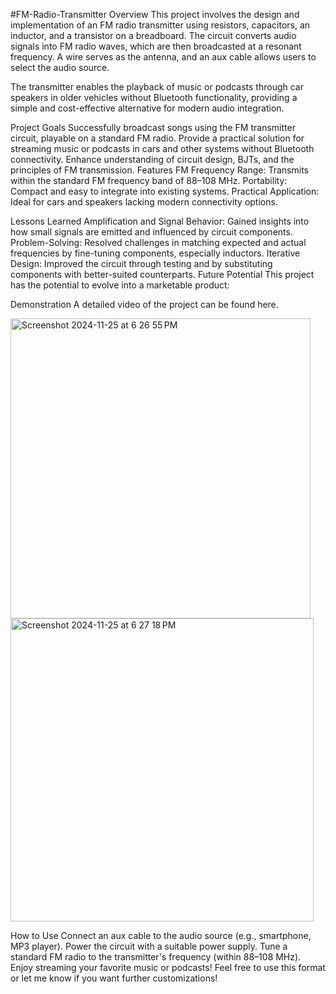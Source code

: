 #FM-Radio-Transmitter
Overview
This project involves the design and implementation of an FM radio transmitter using resistors, capacitors, an inductor, and a transistor on a breadboard. The circuit converts audio signals into FM radio waves, which are then broadcasted at a resonant frequency. A wire serves as the antenna, and an aux cable allows users to select the audio source.

The transmitter enables the playback of music or podcasts through car speakers in older vehicles without Bluetooth functionality, providing a simple and cost-effective alternative for modern audio integration.

Project Goals
Successfully broadcast songs using the FM transmitter circuit, playable on a standard FM radio.
Provide a practical solution for streaming music or podcasts in cars and other systems without Bluetooth connectivity.
Enhance understanding of circuit design, BJTs, and the principles of FM transmission.
Features
FM Frequency Range: Transmits within the standard FM frequency band of 88–108 MHz.
Portability: Compact and easy to integrate into existing systems.
Practical Application: Ideal for cars and speakers lacking modern connectivity options.


Lessons Learned
Amplification and Signal Behavior: Gained insights into how small signals are emitted and influenced by circuit components.
Problem-Solving: Resolved challenges in matching expected and actual frequencies by fine-tuning components, especially inductors.
Iterative Design: Improved the circuit through testing and by substituting components with better-suited counterparts.
Future Potential
This project has the potential to evolve into a marketable product:


Demonstration
A detailed video of the project can be found here.

<img width="480" alt="Screenshot 2024-11-25 at 6 26 55 PM" src="https://github.com/user-attachments/assets/3917fdfd-6f26-403e-9dc8-94532a1a19fc">
<img width="485" alt="Screenshot 2024-11-25 at 6 27 18 PM" src="https://github.com/user-attachments/assets/a7ca7456-7cc4-4b2c-9334-1972b6373e3d">


How to Use
Connect an aux cable to the audio source (e.g., smartphone, MP3 player).
Power the circuit with a suitable power supply.
Tune a standard FM radio to the transmitter's frequency (within 88–108 MHz).
Enjoy streaming your favorite music or podcasts!
Feel free to use this format or let me know if you want further customizations!
